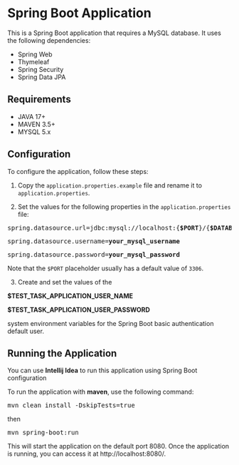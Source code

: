 # Spring Boot Application

This is a Spring Boot application that requires a MySQL database. It uses the following dependencies:

- Spring Web
- Thymeleaf
- Spring Security
- Spring Data JPA

## Requirements

- JAVA 17+
- MAVEN 3.5+
- MYSQL 5.x

## Configuration

To configure the application, follow these steps:

1. Copy the `application.properties.example` file and rename it to `application.properties`.

2. Set the values for the following properties in the `application.properties` file:

<pre>spring.datasource.url=jdbc:mysql://localhost:{<b>$PORT</b>}/{<b>$DATABASE_NAME_IN_LOWER_CASE</b>}?useSSL=false</pre>

<pre>spring.datasource.username=<b>your_mysql_username</b></pre>

<pre>spring.datasource.password=<b>your_mysql_password</b></pre>

Note that the `$PORT` placeholder usually has a default value of `3306`.

3. Create and set the values of the 

**$TEST_TASK_APPLICATION_USER_NAME** 

**$TEST_TASK_APPLICATION_USER_PASSWORD** 

system environment variables for the Spring Boot basic authentication default user.

## Running the Application

You can use **Intellij Idea** to run this application using Spring Boot configuration 

To run the application with **maven**, use the following command:
<pre>mvn clean install -DskipTests=true</pre>
then
<pre>mvn spring-boot:run</pre>
This will start the application on the default port 8080. Once the application is running, you can access it at http://localhost:8080/.
